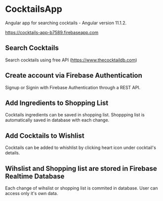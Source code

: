 # CocktailsApp

Angular app for searching cocktails - Angular version 11.1.2.

https://cocktails-app-b7589.firebaseapp.com

## Search Cocktails

Search cocktails using free API (https://www.thecocktaildb.com)

## Create account via Firebase Authentication

Signup or Signin with Firebase Authentication through a REST API.

## Add Ingredients to Shopping List

Cocktails ingredients can be saved in shopping list. Shoppping list is automatically saved in database with each change.

## Add Cocktails to Wishlist

Cocktails can be added to whishlist by clicking heart icon under cocktail's details.

## Wihslist and Shopping list are stored in Firebase Realtime Database

Each change of wihslist or shopping list is commited in database. User can access only it's own data.
